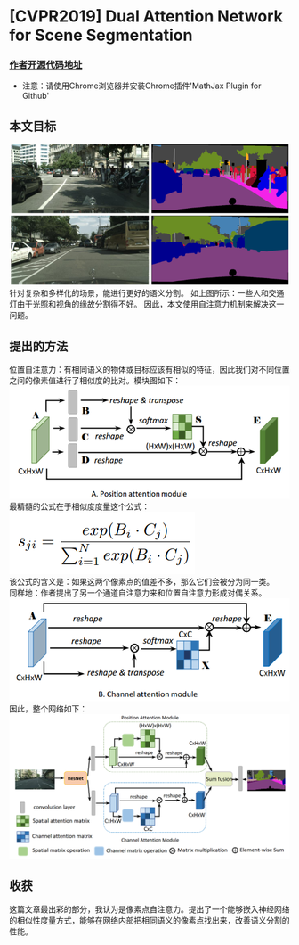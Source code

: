 # [CVPR2019] Dual Attention Network for Scene Segmentation
### [作者开源代码地址](https://github.com/junfu1115/DANet)
+ 注意：请使用Chrome浏览器并安装Chrome插件'MathJax Plugin for Github'
## 本文目标
![fig1](fig1.png)
针对复杂和多样化的场景，能进行更好的语义分割。
如上图所示：一些人和交通灯由于光照和视角的缘故分割得不好。
因此，本文使用自注意力机制来解决这一问题。

## 提出的方法
位置自注意力：有相同语义的物体或目标应该有相似的特征，因此我们对不同位置之间的像素值进行了相似度的比对。模块图如下：  
![position](position.png)  
最精髓的公式在于相似度度量这个公式：  
![position_eq](position_eq.png)   
该公式的含义是：如果这两个像素点的值差不多，那么它们会被分为同一类。  
同样地：作者提出了另一个通道自注意力来和位置自注意力形成对偶关系。  
![channel](channel.png)  
因此，整个网络如下：  
![network](network.png)   

## 收获
这篇文章最出彩的部分，我认为是像素点自注意力。提出了一个能够嵌入神经网络的相似性度量方式，能够在网络内部把相同语义的像素点找出来，改善语义分割的性能。